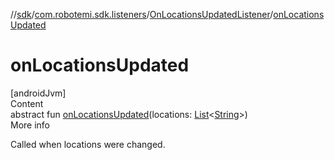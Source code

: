 //[sdk](../../../index.md)/[com.robotemi.sdk.listeners](../index.md)/[OnLocationsUpdatedListener](index.md)/[onLocationsUpdated](on-locations-updated.md)



# onLocationsUpdated  
[androidJvm]  
Content  
abstract fun [onLocationsUpdated](on-locations-updated.md)(locations: [List](https://kotlinlang.org/api/latest/jvm/stdlib/kotlin.collections/-list/index.html)<[String](https://kotlinlang.org/api/latest/jvm/stdlib/kotlin/-string/index.html)>)  
More info  


Called when locations were changed.

  




